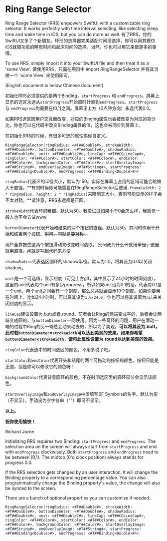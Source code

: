 # Ring Range Selector

Ring Range Selector (RRS) empowers SwiftUI with a customizable ring selector. It works perfectly with time interval selecting, like selecting sleep time and wake time in iOS, but you can do more as well.
有了RRS，你的SwiftUI又多了个新朋友。环形的选择器完美适配时间段选择，你可以用其模仿iOS就寝功能的睡觉时间和起床时间的选择。当然，你也可以用它来做更多的事情。

To use RRS, simply import it into your SwiftUI file and then treat it as a 'some View'. 
要使用RRS，只需在项目中 import RingRangeSelector 并将其当做一个 'some View' 来使用即可。

(English document is below Chinese document)


初始化RRS必须提供的是两个Binding，`startProgress` 和 `endProgress`。屏幕上显示的选区永远从`startProgress`开始顺时针直到`endProgress`。`startProgress` 与 `endProgress`均需要在(0,1]之间。屏幕正上方（0点钟方向）永远代表0.0。

如果RRS选区因用户交互而改变，对应的Binding属性也会被改变为对应的百分比。你也可以在代码中改变Binding属性的值，这也会被同步到屏幕上。

在初始化RRS的时候，有很多可选的属性供你自定义。

    RingRangeSelector(ringRadius: <#T##Double#>, strokeWidth: <#T##Double#>, buttonDiameter: <#T##Double#>, shadowRadius: <#T##Double#>, unit: <#T##Double?#>, lineCap: <#T##CGLineCap#>, ringColor: <#T##Color#>, startColor: <#T##Color#>, endColor: <#T##Color#>, backgroundColor: <#T##Color#>, startOverlayImage: <#T##String#>, endOverlayImage: <#T##String#>, startProgress: <#T##Binding<Double>#>, endProgress: <#T##Binding<Double>#>)

`ringRadius`代表环的半径大小，默认为150。实际在屏幕上占用的区域可能会略微大于直径。**有的时候你可能需要在RingRangeSelector后使用`.frame(width: 2 * ringRadius, height: 2 * ringRadius)`来限制其大小，否则可能显示的样子会不太对劲。**请注意，RRS永远都是正圆。

`strokeWidth`代表环的粗细。默认为50。我没试过如果小于0会怎么样，我感觉一般人也不会去试www

`buttonDiameter`代表开始和结束的两个按钮的直径。默认为50。其同时作用于开始和结束两个按钮。~~别问，问就是要对称。~~

用户全靠按住这两个按钮滑动来改变时间选取。 ~~别问我为什么环就用半径，这里就用直径，问就是写起代码来方便~~

`shadowRadius`代表选区圆环的shadow半径。默认为1.0。将其设为0.0以关闭shadow。

`unit`是一个可选值，显示刻度（可见上方gif，其中显示了24小时的时间刻度）。这里的unit代表每个unit有多少progress，所以如果unit设为0.1的话，代表每0.1是一个unit，两个unit之间会有一个刻度，那么总共就会显示10个刻度。如果你要用在时间上，比如24小时制，可以将其设为`1.0/24.0`。你也可以将其设置为`nil`来关闭刻度的显示。

`lineCap`建议设置为.butt或者.round。前者会让Ring的两端变成平的，后者会让两端变成圆的。与`buttonDiameter`一同使用。因为一些奇怪的问题，用户在滑动一端的过程中Ring的另一端总会动来动去的，所以为了美观，**可以将其设为.butt，此时若`buttonDiameter`=`strokeWidth`可以达到美观的效果。如果你希望`buttonDiameter`<`strokeWidth`，请将此属性设置为.round以达到美观的效果。**

`ringColor`代表选中的时间选区的颜色。不用多说了吧。

`startColor`和`endColor`代表开头和结尾的两个可拖动的按钮的颜色。按钮只能是正圆，但是你可以修改它的颜色呀！

`backgroundColor`代表背景圆环的颜色，不在时间选区里的圆环部分会显示该颜色。

`startOverlayImage`和`endOverlayImage`中须填写SF Symbols的名字。默认为空（不显示）。手动设为空字符串（""）即可不显示。

**以上。**

**祝你使用愉快！**

Richard Jorne

Initializing RRS requires two Binding: `startProgress` and `endProgress`. The selection area on the screen will always start from `startProgress` and end with `endProgress` clockwisely. Both `startProgress` and `endProgress` need to be between [0,1). The midtop (0'o clock position) always stands for progress 0.0. 

If the RRS selection gets changed by an user interaction, it will change the Binding property to a corresponding percentage value. You can also programmatically change the Binding property's value, the change will also be synced to the screen.

There are a bunch of optional properties you can customize if needed.

    RingRangeSelector(ringRadius: <#T##Double#>, strokeWidth: <#T##Double#>, buttonDiameter: <#T##Double#>, shadowRadius: <#T##Double#>, unit: <#T##Double?#>, lineCap: <#T##CGLineCap#>, ringColor: <#T##Color#>, startColor: <#T##Color#>, endColor: <#T##Color#>, backgroundColor: <#T##Color#>, startOverlayImage: <#T##String#>, endOverlayImage: <#T##String#>, startProgress: <#T##Binding<Double>#>, endProgress: <#T##Binding<Double>#>)
